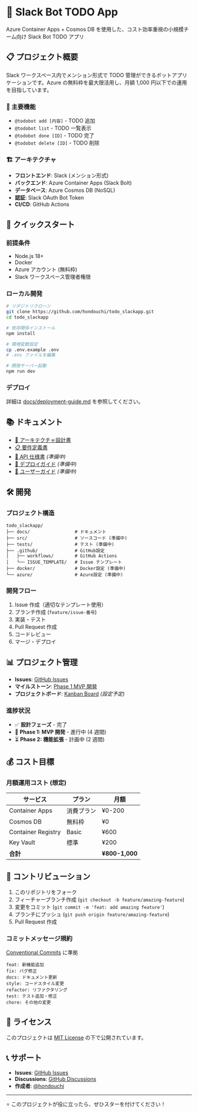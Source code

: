 # 🤖 Slack Bot TODO App

Azure Container Apps + Cosmos DB を使用した、コスト効率重視の小規模チーム向け Slack Bot TODO アプリ

## 📋 プロジェクト概要

Slack ワークスペース内でメンション形式で TODO 管理ができるボットアプリケーションです。Azure の無料枠を最大限活用し、月額 1,000 円以下での運用を目指しています。

### 🎯 主要機能

- `@todobot add [内容]` - TODO 追加
- `@todobot list` - TODO 一覧表示
- `@todobot done [ID]` - TODO 完了
- `@todobot delete [ID]` - TODO 削除

### 🏗️ アーキテクチャ

- **フロントエンド**: Slack (メンション形式)
- **バックエンド**: Azure Container Apps (Slack Bolt)
- **データベース**: Azure Cosmos DB (NoSQL)
- **認証**: Slack OAuth Bot Token
- **CI/CD**: GitHub Actions

## 🚀 クイックスタート

### 前提条件

- Node.js 18+
- Docker
- Azure アカウント (無料枠)
- Slack ワークスペース管理者権限

### ローカル開発

```bash
# リポジトリクローン
git clone https://github.com/hondouchi/todo_slackapp.git
cd todo_slackapp

# 依存関係インストール
npm install

# 環境変数設定
cp .env.example .env
# .env ファイルを編集

# 開発サーバー起動
npm run dev
```

### デプロイ

詳細は [docs/deployment-guide.md](./docs/) を参照してください。

## 📚 ドキュメント

- [📐 アーキテクチャ設計書](./docs/architecture-design.md)
- [📋 要件定義書](./docs/requirements.md)
- [🔧 API 仕様書](./docs/api-specification.md) _(準備中)_
- [🚀 デプロイガイド](./docs/deployment-guide.md) _(準備中)_
- [👥 ユーザーガイド](./docs/user-guide.md) _(準備中)_

## 🛠️ 開発

### プロジェクト構造

```
todo_slackapp/
├── docs/                 # ドキュメント
├── src/                  # ソースコード (準備中)
├── tests/                # テスト (準備中)
├── .github/              # GitHub設定
│   ├── workflows/        # GitHub Actions
│   └── ISSUE_TEMPLATE/   # Issue テンプレート
├── docker/               # Docker設定 (準備中)
└── azure/                # Azure設定 (準備中)
```

### 開発フロー

1. Issue 作成（適切なテンプレート使用）
2. ブランチ作成 (`feature/issue-番号`)
3. 実装・テスト
4. Pull Request 作成
5. コードレビュー
6. マージ・デプロイ

## 📊 プロジェクト管理

- **Issues**: [GitHub Issues](https://github.com/hondouchi/todo_slackapp/issues)
- **マイルストーン**: [Phase 1 MVP 開発](https://github.com/hondouchi/todo_slackapp/milestones)
- **プロジェクトボード**: [Kanban Board](https://github.com/hondouchi/todo_slackapp/projects) _(設定予定)_

### 進捗状況

- ✅ **設計フェーズ** - 完了
- 🔄 **Phase 1: MVP 開発** - 進行中 (4 週間)
- ⏳ **Phase 2: 機能拡張** - 計画中 (2 週間)

## 💰 コスト目標

### 月額運用コスト (想定)

| サービス           | プラン     | 月額           |
| ------------------ | ---------- | -------------- |
| Container Apps     | 消費プラン | ¥0-200         |
| Cosmos DB          | 無料枠     | ¥0             |
| Container Registry | Basic      | ¥600           |
| Key Vault          | 標準       | ¥200           |
| **合計**           |            | **¥800-1,000** |

## 🤝 コントリビューション

1. このリポジトリをフォーク
2. フィーチャーブランチ作成 (`git checkout -b feature/amazing-feature`)
3. 変更をコミット (`git commit -m 'feat: add amazing feature'`)
4. ブランチにプッシュ (`git push origin feature/amazing-feature`)
5. Pull Request 作成

### コミットメッセージ規約

[Conventional Commits](https://www.conventionalcommits.org/) に準拠

```
feat: 新機能追加
fix: バグ修正
docs: ドキュメント更新
style: コードスタイル変更
refactor: リファクタリング
test: テスト追加・修正
chore: その他の変更
```

## 📄 ライセンス

このプロジェクトは [MIT License](LICENSE) の下で公開されています。

## 📞 サポート

- **Issues**: [GitHub Issues](https://github.com/hondouchi/todo_slackapp/issues)
- **Discussions**: [GitHub Discussions](https://github.com/hondouchi/todo_slackapp/discussions)
- **作成者**: [@hondouchi](https://github.com/hondouchi)

---

⭐ このプロジェクトが役に立ったら、ぜひスターを付けてください！
